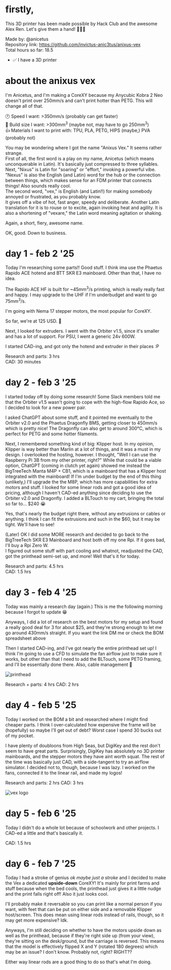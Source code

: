 # firstly,

This 3D printer has been made possible by Hack Club and the awesome Alex Ren. Let's give them a hand! 👏👏👏

Made by: @anicetus  
Repository link: https://github.com/invictus-anic3tus/anixus-vex  
Total hours so far: 18.5
 - ✅ I have a 3D printer

# about the anixus vex

I'm Anicetus, and I'm making a CoreXY because my Anycubic Kobra 2 Neo doesn't print over 250mm/s and can't print hotter than PETG. This will change all of that.

🕐 Speed I want: >350mm/s (probably can get faster)  
📐 Build size I want: >300mm<sup>3</sup> (maybe not, may have to go 250mm<sup>3</sup>)  
👍 Materials I want to print with: TPU, PLA, PETG, HIPS (maybe,) PVA (probably not)  


You may be wondering where I got the name "Anixus Vex." It seems rather strange.  
First of all, the first word is a play on my name, Anicetus (which means unconquerable in Latin). It's basically just compressed to three syllables. Next, "Nixus" is Latin for "soaring" or "effort," invoking a powerful vibe. "Nexus" is also the English (and Latin) word for the hub or the connection between things, which makes sense for an FDM printer that connects things! Also sounds really cool.  
The second word, "vex," is English (and Latin!!) for making somebody annoyed or frustrated, as you probably know.  
It gives off a vibe of hot, fast anger, speedy and deliberate. Another Latin translation for it is to rouse or to excite, again invoking heat and agility. It is also a shortening of "vexare," the Latin word meaning agitation or shaking.  

Again, a short, fiery, awesome name.


OK, good. Down to business.

# day 1 - feb 2 '25
Today I'm researching some parts!! Good stuff. I think ima use the Phaetus Rapido ACE hotend and BTT SKR E3 mainboard. Other than that, I have no idea.

The Rapido ACE HF is built for ~45mm<sup>3</sup>/s printing, which is really really fast and happy. I may upgrade to the UHF if I'm underbudget and want to go 75mm<sup>3</sup>/s.

I'm going with Nema 17 stepper motors, the most popular for CoreXY.

So far, we're at 125 USD. 😬

Next, I looked for extruders. I went with the Orbiter v1.5, since it's smaller and has a lot of support. For PSU, I went a generic 24v 600W.

I started CAD-ing, and got only the hotend and extruder in their places :P

Research and parts: 3 hrs  
CAD: 30 minutes

# day 2 - feb 3 '25
I started today off by doing some research! Some Slack members told me that the Orbiter v1.5 wasn't going to cope with the high-flow Rapido Ace, so I decided to look for a new power pair.

I asked ChatGPT about some stuff, and it pointed me eventually to the Orbiter v2.0 and the Phaetus Dragonfly BMS, getting closer to 450mm/s which is pretty nice! The Dragonfly can also get to around 300°C, which is perfect for PETG and some hotter filaments.

Next, I remembered something kind of big: Klipper host. In my opinion, Klipper is way better than Marlin at a lot of things, and it was a must in my design. I overlooked the hosting, however.
I thought, "Well I can use the Raspberry Pi 3B from my other printer, right?" While that could be a viable option, ChatGPT (coming in clutch yet again) showed me instead the BigTreeTech Manta M4P + CB1, which is a mainboard that has a Klipper host integrated with the mainboard! If I'm under budget by the end of this thing (unlikely,) I'll upgrade the the M8P, which has more capabilities for extra motors and stuff.
I looked for some linear rods and got a good idea of pricing, although I haven't CAD-ed anything since deciding to use the Orbiter v2.0 and Dragonfly. I added a BLTouch to my cart, bringing the total so far to... $240 😭  

Yes, that's nearly the budget right there, without any extrusions or cables or anything. I think I can fit the extrusions and such in the $60, but it may be tight. We'll have to see!

(Later) OK I did some MORE research and decided to go back to the BigTreeTech SKR E3 Mainboard and host both off my one Rpi. If it goes bad, I'll buy a Rpi Zero W.  
I figured out some stuff with part cooling and whatnot, readjusted the CAD, got the printhead semi-set up, and more! Well that's it for today.

Research and parts: 4.5 hrs  
CAD: 1.5 hrs

# day 3 - feb 4 '25
Today was mainly a research day (again.) This is me the following morning because I forgot to update 😁

Anyways, I did a lot of research on the best motors for my setup and found a really good deal for 3 for about $25, and they're strong enough to let me go around 430mm/s straight. If you want the link DM me or check the BOM spreadsheet above  

Then I started CAD-ing, and I've got nearly the entire printhead set up! I think I'm going to use a CFD to simulate the fan airflow just to make sure it works, but other than that I need to add the BLTouch, some PETG framing, and I'll be essentially done there. Also, cable management 😬

![printhead](https://cloud-eaq9rc33e-hack-club-bot.vercel.app/0image.png)

Research + parts: 4 hrs
CAD: 2 hrs

# day 4 - feb 5 '25
Today I worked on the BOM a bit and researched where I might find cheaper parts. I think I over-calculated how expensive the frame will be (hopefully) so maybe I'll get out of debt? Worst case I spend 30 bucks out of my pocket.  

I have plenty of doubloons from High Seas, but DigiKey and the rest don't seem to have great parts. Surprisingly, DigiKey has absolutely no 3D printer mainboards, and the stepper motors they have aint worth squat. The rest of the time was basically just CAD, with a side-tangent to try an airflow simulator. I decided not to, though, because I was lazy. I worked on the fans, connected it to the linear rail, and made my logos!

Research and parts: 2 hrs
CAD: 3 hrs

![vex logo](https://cloud-3vcb9x7yd-hack-club-bot.vercel.app/0vex-logo.png)

# day 5 - feb 6 '25
Today I didn't do a whole lot because of schoolwork and other projects. I CAD-ed a little and that's basically it.

CAD: 1.5 hrs

# day 6 - feb 7 '25
Today I had a stroke of genius *ok maybe just a stroke* and I decided to make the Vex a dedicated **upside-down** CoreXY! It's mainly for print farms and stuff because when the bed cools, the printhead just gives it a little nudge and the print falls right off! Also it just looks cool.

I'll probably make it reversable so you can print like a normal person if you want, with feet that can be put on either side and a removable Klipper host/screen. This does mean using linear rods instead of rails, though, so it may get more expensive? Idk.

Anyways, I'm still deciding on whether to have the motors upside down as well as the printhead, because if they're right side up (from your view), they're sitting on the desk/ground, but the carriage is reversed. This means that the model is effectively flipped X and Y (rotated 180 degrees) which may be an issue? I don't know. Probably not, right? RIGHT??

Either way linear rods are a good thing to do so that's what I'm doing.
